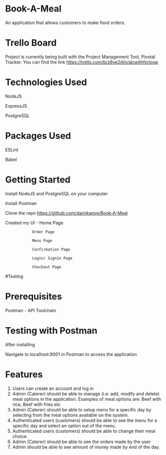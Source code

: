 # Book-A-Meal
An application that allows customers to make food orders.

# Trello Board
Project is currently being built with the Project Management Tool, Pivotal Tracker. You can find the link https://trello.com/b/z6ye2AIn/alcwithforloop

# Technologies Used
NodeJS

ExpressJS

PostgreSQL

# Packages Used

ESLint

Babel

# Getting Started

Install NodeJS and PostgreSQL on your computer

Install Postman

Clone the repo https://github.com/damikanye/Book-A-Meal

Created my UI - Home Page

                Order Page

                Menu Page

                Confirmation Page

                Login/ Signin Page

                Checkout Page

#Testing

# Prerequisites

Postman - API Toolchain

# Testing with Postman
After installing 

Navigate to localhost:9001 in Postman to access the application

# Features
1. Users can create an account and log in
2. Admin (Caterer) should be able to manage (i.e: add, modify and delete) meal options in
the application. Examples of meal options are: Beef with rice, Beef with fries etc
3. Admin (Caterer) should be able to setup menu for a specific day by selecting from the
meal options available on the system.
4. Authenticated users (customers) should be able to see the menu for a specific day and
select an option out of the menu.
5. Authenticated users (customers) should be able to change their meal choice.
6. Admin (Caterer) should be able to see the orders made by the user
7. Admin should be able to see amount of money made by end of the day.